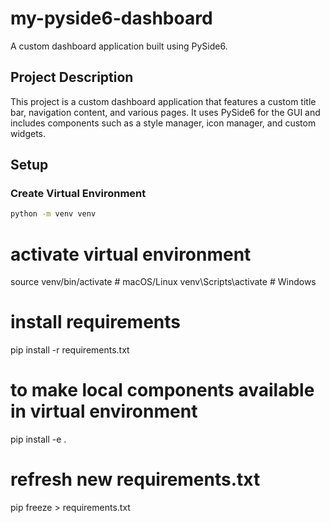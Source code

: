 # my-pyside6-dashboard

A custom dashboard application built using PySide6.

## Project Description

This project is a custom dashboard application that features a custom title bar, navigation content, and various pages. It uses PySide6 for the GUI and includes components such as a style manager, icon manager, and custom widgets.

## Setup

### Create Virtual Environment

```bash
python -m venv venv
```

# activate virtual environment
source venv/bin/activate  # macOS/Linux
venv\Scripts\activate     # Windows

# install requirements
pip install -r requirements.txt

# to make local components available in virtual environment
pip install -e . 

# refresh new requirements.txt
pip freeze > requirements.txt
